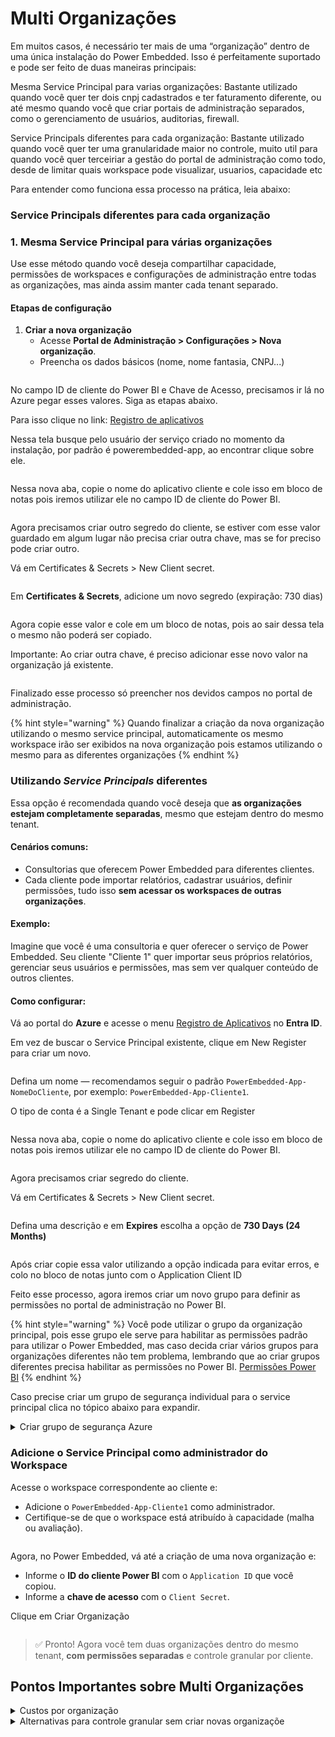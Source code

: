 # Multi Organizações

Em muitos casos, é necessário ter mais de uma “organização”  dentro de uma única instalação do Power Embedded. Isso é perfeitamente suportado e pode ser feito de duas maneiras principais:

Mesma Service Principal para varias organizações: Bastante utilizado quando você quer ter dois cnpj cadastrados e ter faturamento diferente, ou até mesmo quando você que criar portais de administração  separados, como o gerenciamento de usuários, auditorias, firewall.

Service Principals diferentes para cada organização: Bastante utilizado quando você quer ter uma granularidade maior no controle, muito util para quando você quer terceiriar a gestão do portal de administração como todo, desde de limitar quais workspace pode visualizar, usuarios, capacidade etc



Para entender como funciona essa processo na prática, leia abaixo:

### Service Principals diferentes para cada organização

### 1. Mesma Service Principal para várias organizações

Use esse método quando você deseja compartilhar capacidade, permissões de workspaces e configurações de administração entre todas as organizações, mas ainda assim manter cada tenant separado.

#### Etapas de configuração

1. **Criar a nova organização**
   * Acesse **Portal de Administração > Configurações > Nova organização**.
   * Preencha os dados básicos (nome, nome fantasia, CNPJ...)

<figure><img src="../../.gitbook/assets/image (13).png" alt=""><figcaption></figcaption></figure>

No campo ID de cliente do Power BI e Chave de Acesso, precisamos ir lá no Azure pegar esses valores. Siga as etapas abaixo.

Para isso clique no link: [Registro de aplicativos](https://portal.azure.com/#view/Microsoft_AAD_IAM/ActiveDirectoryMenuBlade/~/RegisteredApps)

Nessa tela busque pelo usuário der serviço criado no momento da instalação, por padrão é powerembedded-app, ao encontrar  clique sobre ele.

<figure><img src="../../.gitbook/assets/image (1).png" alt=""><figcaption></figcaption></figure>



Nessa nova aba, copie o nome do aplicativo cliente e cole isso em bloco de notas pois iremos utilizar ele no campo ID de cliente do Power BI.

<figure><img src="../../.gitbook/assets/image (2).png" alt=""><figcaption></figcaption></figure>

Agora precisamos criar outro segredo do cliente, se estiver com esse valor guardado em algum lugar não precisa criar outra chave, mas se for preciso pode criar outro.

Vá em Certificates & Secrets > New Client secret.

<figure><img src="../../.gitbook/assets/image (3).png" alt=""><figcaption></figcaption></figure>

Em **Certificates & Secrets**, adicione um novo segredo (expiração: 730 dias)

<figure><img src="../../.gitbook/assets/image (4).png" alt=""><figcaption></figcaption></figure>

Agora copie esse valor e cole em um bloco de notas, pois ao sair dessa tela o mesmo não poderá ser copiado.&#x20;

Importante: Ao criar outra chave, é preciso adicionar esse novo valor na organização já existente.



<figure><img src="../../.gitbook/assets/image (5).png" alt=""><figcaption></figcaption></figure>

Finalizado esse processo só preencher nos devidos campos no portal de administração.

{% hint style="warning" %}
Quando finalizar a criação da nova organização utilizando o mesmo service principal, automaticamente os mesmo workspace irão ser exibidos na nova organização pois estamos utilizando o mesmo para as diferentes organizações
{% endhint %}

### Utilizando _Service Principals_ diferentes

Essa opção é recomendada quando você deseja que **as organizações estejam completamente separadas**, mesmo que estejam dentro do mesmo tenant.

#### &#x20;Cenários comuns:

* Consultorias que oferecem Power Embedded para diferentes clientes.
* Cada cliente pode importar relatórios, cadastrar usuários, definir permissões, tudo isso **sem acessar os workspaces de outras organizações**.

#### Exemplo:

Imagine que você é uma consultoria e quer oferecer o serviço de Power Embedded. Seu cliente "Cliente 1" quer importar seus próprios relatórios, gerenciar seus usuários e permissões, mas sem ver qualquer conteúdo de outros clientes.

#### Como configurar:

Vá ao portal do **Azure** e acesse o menu [Registro de Aplicativos](https://portal.azure.com/#view/Microsoft_AAD_IAM/ActiveDirectoryMenuBlade/~/RegisteredApps) no **Entra ID**.

Em vez de buscar o Service Principal existente, clique em New Register para criar um novo.

<figure><img src="../../.gitbook/assets/registro de app.png" alt=""><figcaption></figcaption></figure>

Defina um nome — recomendamos seguir o padrão `PowerEmbedded-App-NomeDoCliente`, por exemplo: `PowerEmbedded-App-Cliente1`.

O tipo de conta é a Single Tenant e pode clicar em Register

<figure><img src="../../.gitbook/assets/nome app.png" alt=""><figcaption></figcaption></figure>

Nessa nova aba, copie o nome do aplicativo cliente e cole isso em bloco de notas pois iremos utilizar ele no campo ID de cliente do Power BI.

<figure><img src="../../.gitbook/assets/image (6).png" alt=""><figcaption></figcaption></figure>



Agora precisamos criar segredo do cliente.&#x20;

Vá em Certificates & Secrets > New Client secret.

<figure><img src="../../.gitbook/assets/image (9).png" alt=""><figcaption></figcaption></figure>

Defina uma descrição e em **Expires** escolha a opção de **730 Days (24 Months)**

<figure><img src="../../.gitbook/assets/image (15).png" alt=""><figcaption></figcaption></figure>



Após criar copie essa valor utilizando a opção indicada para evitar erros, e colo no bloco de notas junto com o Application Client ID

Feito esse processo, agora iremos criar um novo grupo para definir as permissões no portal de administração no Power BI.

{% hint style="warning" %}
Você pode utilizar o grupo da organização principal, pois esse grupo ele serve para habilitar as permissões padrão para utilizar o Power Embedded, mas caso decida criar vários grupos para organizações diferentes não tem problema, lembrando que ao criar grupos diferentes precisa habilitar as permissões no Power BI. [Permissões Power BI](../../documentacao-tecnica/instalacao/)
{% endhint %}



Caso precise criar um grupo de segurança individual para o service principal clica no tópico abaixo para expandir.

<details>

<summary>Criar grupo de segurança Azure</summary>

Para criar o grupo de segurança [clique aqui ](https://portal.azure.com/#view/Microsoft_AAD_IAM/GroupsManagementMenuBlade/~/AllGroups)

Nessa tela clique em **New Group**

<figure><img src="../../.gitbook/assets/image (18).png" alt=""><figcaption></figcaption></figure>

[\
](https://portal.azure.com/#view/Microsoft_AAD_IAM/GroupsManagementMenuBlade/~/AllGroups)Nessa tela defina o tipo de grupo que é por padrão Security e em seguida defina um nome para esse grupo, utilize como padrão esse **Powerembedded-app-nomecliente**

Agora, Adicione o **Service Principal recém-criado** como membro do grupo.

<figure><img src="../../.gitbook/assets/group.png" alt=""><figcaption></figcaption></figure>

&#x20;Nessa nova tela busque pelo Powerembedded-app-cliente1, clique no checkbox e no clique em selecionar.

<figure><img src="../../.gitbook/assets/image (10).png" alt=""><figcaption></figcaption></figure>



Com o grupo criado, é muito agora acessar o portal de administração do Power Bi e definir as permissões para esse grupo. [Permissões Power BI](../../documentacao-tecnica/instalacao/)

</details>

### Adicione o Service Principal como administrador do Workspace

Acesse o workspace correspondente ao cliente e:

* Adicione o `PowerEmbedded-App-Cliente1` como administrador.
* Certifique-se de que o workspace está atribuído à capacidade (malha ou avaliação).

<figure><img src="../../.gitbook/assets/image (11).png" alt=""><figcaption></figcaption></figure>

Agora, no Power Embedded, vá até a criação de uma nova organização e:

* Informe o **ID do cliente Power BI** com o `Application ID` que você copiou.
* Informe a **chave de acesso** com o `Client Secret`.

Clique em Criar Organização

<figure><img src="../../.gitbook/assets/image (12).png" alt=""><figcaption></figcaption></figure>

> ✅ Pronto! Agora você tem duas organizações dentro do mesmo tenant, **com permissões separadas** e controle granular por cliente.

## Pontos Importantes sobre Multi Organizações



<details>

<summary>Custos por organização</summary>

* **Valor por usuário:** R$ 5,00/mês
* **Mínimo por organização:** 20 usuários (R$ 100,00/mês)

> **Observação:** se uma organização tiver menos de 20 usuários, o custo mensal mínimo continuará sendo R$ 100,00.

</details>

<details>

<summary>Alternativas para controle granular sem criar novas organizaçõe</summary>



* **Empresas**&#x20;
  * Permite agrupar relatórios e portais com identidades visuais distintas, mantendo uma única organização.

- **Contribuidor de Workspace**
  * Use roles específicas para limitar o acesso de administradores a workspaces selecionados, sem necessidade de múltiplos tenants.

</details>

